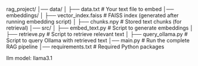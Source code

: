 rag_project/
│── data/
│   ├── data.txt  # Your text file to embed
│── embeddings/
│   ├── vector_index.faiss  # FAISS index (generated after running embedding script)
│   ├── chunks.npy  # Stored text chunks (for retrieval)
│── src/
│   ├── embed_text.py  # Script to generate embeddings
│   ├── retrieve.py  # Script to retrieve relevant text
│   ├── query_ollama.py  # Script to query Ollama with retrieved text
│── main.py  # Run the complete RAG pipeline
│── requirements.txt  # Required Python packages

llm model: llama3.1

